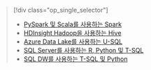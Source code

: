 > [!div class="op_single_selector"]
> * [PySpark 및 Scala를 사용하는 Spark](../articles/machine-learning/data-science-process-walkthroughs-spark.md)
> * [HDInsight Hadoop을 사용하는 Hive](../articles/machine-learning/data-science-process-walkthroughs-hdinsight-hadoop.md)
> * [Azure Data Lake를 사용하는 U-SQL](../articles/machine-learning/data-science-process-walkthroughs-azure-data-lake.md)
> * [SQL Server를 사용하는 R, Python 및 T-SQL](../articles/machine-learning/data-science-process-walkthroughs-sql-server.md)
> * [SQL DW를 사용하는 T-SQL 및 Python](../articles/machine-learning/data-science-process-walkthroughs-sql-data-warehouse.md)
> 
> 

